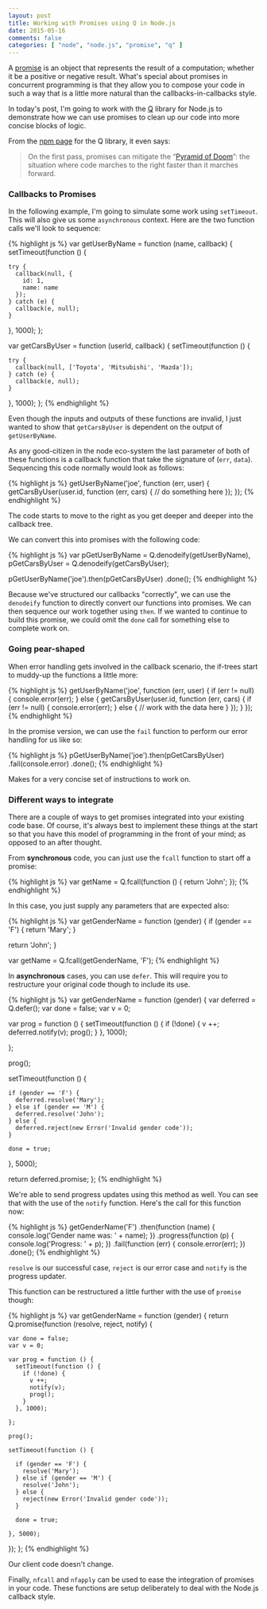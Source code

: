 ```yaml
---
layout: post
title: Working with Promises using Q in Node.js
date: 2015-05-16
comments: false
categories: [ "node", "node.js", "promise", "q" ]
---
```


A [promise](http://en.wikipedia.org/wiki/Futures_and_promises) is an object that represents the result of a computation; whether it be a positive or negative result. What's special about promises in concurrent programming is that they allow you to compose your code in such a way that is a little more natural than the callbacks-in-callbacks style. 

In today's post, I'm going to work with the [Q](https://www.npmjs.com/package/q) library for Node.js to demonstrate how we can use promises to clean up our code into more concise blocks of logic.

From the [npm page](https://www.npmjs.com/package/q) for the Q library, it even says:

> On the first pass, promises can mitigate the “[Pyramid of Doom](http://calculist.org/blog/2011/12/14/why-coroutines-wont-work-on-the-web/)”: the situation where code marches to the right faster than it marches forward.

### Callbacks to Promises

In the following example, I'm going to simulate some work using `setTimeout`. This will also give us some `asynchronous` context. Here are the two function calls we'll look to sequence:

{% highlight js %}
var getUserByName = function (name, callback) {
  setTimeout(function () {

    try {
      callback(null, {
        id: 1,
        name: name
      });            
    } catch (e) {
      callback(e, null);
    }

  }, 1000);
};

var getCarsByUser = function (userId, callback) {
  setTimeout(function () {

    try {
      callback(null, ['Toyota', 'Mitsubishi', 'Mazda']);
    } catch (e) {
      callback(e, null);
    }

  }, 1000);
};
{% endhighlight %}

Even though the inputs and outputs of these functions are invalid, I just wanted to show that `getCarsByUser` is dependent on the output of `getUserByName`.

As any good-citizen in the node eco-system the last parameter of both of these functions is a callback function that take the signature of (`err`, `data`). Sequencing this code normally would look as follows:

{% highlight js %}
getUserByName('joe', function (err, user) {
  getCarsByUser(user.id, function (err, cars) {
    // do something here
  });
});
{% endhighlight %}

The code starts to move to the right as you get deeper and deeper into the callback tree.

We can convert this into promises with the following code:

{% highlight js %}
var pGetUserByName = Q.denodeify(getUserByName),
    pGetCarsByUser = Q.denodeify(getCarsByUser);

pGetUserByName('joe').then(pGetCarsByUser)
                     .done();
{% endhighlight %}

Because we've structured our callbacks "correctly", we can use the `denodeify` function to directly convert our functions into promises. We can then sequence our work together using `then`. If we wanted to continue to build this promise, we could omit the `done` call for something else to complete work on.

### Going pear-shaped

When error handling gets involved in the callback scenario, the if-trees start to muddy-up the functions a little more:

{% highlight js %}
getUserByName('joe', function (err, user) {
  if (err != null) {
    console.error(err);
  } else {
    getCarsByUser(user.id, function (err, cars) {
      if (err != null) {
        console.error(err);
      } else {
        // work with the data here
      }
    });
  }
});
{% endhighlight %}

In the promise version, we can use the `fail` function to perform our error handling for us like so:

{% highlight js %}
pGetUserByName('joe').then(pGetCarsByUser)
                     .fail(console.error)
                     .done();
{% endhighlight %}

Makes for a very concise set of instructions to work on.

### Different ways to integrate

There are a couple of ways to get promises integrated into your existing code base. Of course, it's always best to implement these things at the start so that you have this model of programming in the front of your mind; as opposed to an after thought.

From <strong>synchronous</strong> code, you can just use the `fcall` function to start off a promise:

{% highlight js %}
var getName = Q.fcall(function () {
  return 'John';
});
{% endhighlight %}

In this case, you just supply any parameters that are expected also:

{% highlight js %}
var getGenderName = function (gender) {
  if (gender == 'F') {
    return 'Mary';
  }

  return 'John';
}

var getName = Q.fcall(getGenderName, 'F');
{% endhighlight %}

In <strong>asynchronous</strong> cases, you can use `defer`. This will require you to restructure your original code though to include its use.

{% highlight js %}
var getGenderName = function (gender) {
  var deferred = Q.defer();
  var done = false;
  var v = 0;

  var prog = function () {
    setTimeout(function () {
      if (!done) {
        v ++;
        deferred.notify(v);
        prog();
      }
    }, 1000);

  };

  prog();

  setTimeout(function () {

    if (gender == 'F') {
      deferred.resolve('Mary');
    } else if (gender == 'M') {
      deferred.resolve('John');  
    } else {
      deferred.reject(new Error('Invalid gender code'));
    }

    done = true;

  }, 5000);

  return deferred.promise;
};
{% endhighlight %}

We're able to send progress updates using this method as well. You can see that with the use of the `notify` function. Here's the call for this function now:

{% highlight js %}
getGenderName('F')
.then(function (name) {
  console.log('Gender name was: ' + name);
})
.progress(function (p) {
  console.log('Progress: ' + p);
})
.fail(function (err) {
  console.error(err);
})
.done();
{% endhighlight %}

`resolve` is our successful case, `reject` is our error case and `notify` is the progress updater.

This function can be restructured a little further with the use of `promise` though:

{% highlight js %}
var getGenderName = function (gender) {
  return Q.promise(function (resolve, reject, notify) {

    var done = false;
    var v = 0;

    var prog = function () {
      setTimeout(function () {
        if (!done) {
          v ++;
          notify(v);
          prog();
        }
      }, 1000);

    };

    prog();

    setTimeout(function () {

      if (gender == 'F') {
        resolve('Mary');
      } else if (gender == 'M') {
        resolve('John');  
      } else {
        reject(new Error('Invalid gender code'));
      }

      done = true;

    }, 5000);

  });
};
{% endhighlight %}

Our client code doesn't change.

Finally, `nfcall` and `nfapply` can be used to ease the integration of promises in your code. These functions are setup deliberately to deal with the Node.js callback style.